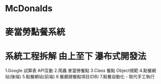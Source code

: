 # McDonalds
# 麥當勞點餐系統

# 系統工程拆解 由上至下 瀑布式開發法

1.Google 試算表 API互動
2.爬蟲 麥當勞餐點
3.Class 餐點 Object規範
4.點餐網站(後端)
5.點餐網站(前端)
6.餐廳跟餐點項目(DB)
7.點餐自動化 - 取代手工執行
